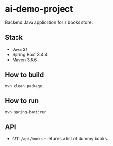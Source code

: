 # ai-demo-project

Backend Java application for a books store. 

## Stack
- Java 21
- Spring Boot 3.4.4
- Maven 3.8.6

## How to build

```
mvn clean package
```

## How to run

```
mvn spring-boot:run
```

## API
- `GET /api/books` – returns a list of dummy books.
